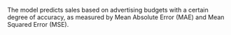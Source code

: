The model predicts sales based on advertising budgets with a certain degree of accuracy, as measured by Mean Absolute Error (MAE) and Mean Squared Error (MSE).
